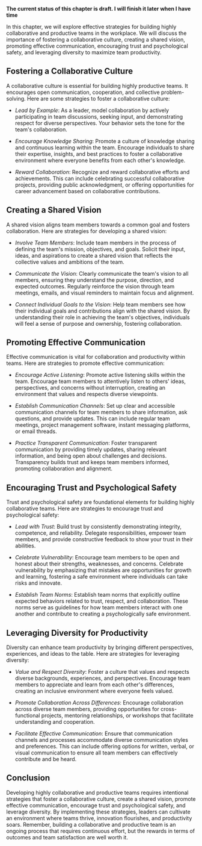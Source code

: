 **The current status of this chapter is draft. I will finish it later when I have time**

In this chapter, we will explore effective strategies for building highly collaborative and productive teams in the workplace. We will discuss the importance of fostering a collaborative culture, creating a shared vision, promoting effective communication, encouraging trust and psychological safety, and leveraging diversity to maximize team productivity.

**Fostering a Collaborative Culture**
-------------------------------------

A collaborative culture is essential for building highly productive teams. It encourages open communication, cooperation, and collective problem-solving. Here are some strategies to foster a collaborative culture:

* *Lead by Example*: As a leader, model collaboration by actively participating in team discussions, seeking input, and demonstrating respect for diverse perspectives. Your behavior sets the tone for the team's collaboration.

* *Encourage Knowledge Sharing*: Promote a culture of knowledge sharing and continuous learning within the team. Encourage individuals to share their expertise, insights, and best practices to foster a collaborative environment where everyone benefits from each other's knowledge.

* *Reward Collaboration*: Recognize and reward collaborative efforts and achievements. This can include celebrating successful collaborative projects, providing public acknowledgment, or offering opportunities for career advancement based on collaborative contributions.

**Creating a Shared Vision**
----------------------------

A shared vision aligns team members towards a common goal and fosters collaboration. Here are strategies for developing a shared vision:

* *Involve Team Members*: Include team members in the process of defining the team's mission, objectives, and goals. Solicit their input, ideas, and aspirations to create a shared vision that reflects the collective values and ambitions of the team.

* *Communicate the Vision*: Clearly communicate the team's vision to all members, ensuring they understand the purpose, direction, and expected outcomes. Regularly reinforce the vision through team meetings, emails, and visual reminders to maintain focus and alignment.

* *Connect Individual Goals to the Vision*: Help team members see how their individual goals and contributions align with the shared vision. By understanding their role in achieving the team's objectives, individuals will feel a sense of purpose and ownership, fostering collaboration.

**Promoting Effective Communication**
-------------------------------------

Effective communication is vital for collaboration and productivity within teams. Here are strategies to promote effective communication:

* *Encourage Active Listening*: Promote active listening skills within the team. Encourage team members to attentively listen to others' ideas, perspectives, and concerns without interruption, creating an environment that values and respects diverse viewpoints.

* *Establish Communication Channels*: Set up clear and accessible communication channels for team members to share information, ask questions, and provide updates. This can include regular team meetings, project management software, instant messaging platforms, or email threads.

* *Practice Transparent Communication*: Foster transparent communication by providing timely updates, sharing relevant information, and being open about challenges and decisions. Transparency builds trust and keeps team members informed, promoting collaboration and alignment.

**Encouraging Trust and Psychological Safety**
----------------------------------------------

Trust and psychological safety are foundational elements for building highly collaborative teams. Here are strategies to encourage trust and psychological safety:

* *Lead with Trust*: Build trust by consistently demonstrating integrity, competence, and reliability. Delegate responsibilities, empower team members, and provide constructive feedback to show your trust in their abilities.

* *Celebrate Vulnerability*: Encourage team members to be open and honest about their strengths, weaknesses, and concerns. Celebrate vulnerability by emphasizing that mistakes are opportunities for growth and learning, fostering a safe environment where individuals can take risks and innovate.

* *Establish Team Norms*: Establish team norms that explicitly outline expected behaviors related to trust, respect, and collaboration. These norms serve as guidelines for how team members interact with one another and contribute to creating a psychologically safe environment.

**Leveraging Diversity for Productivity**
-----------------------------------------

Diversity can enhance team productivity by bringing different perspectives, experiences, and ideas to the table. Here are strategies for leveraging diversity:

* *Value and Respect Diversity*: Foster a culture that values and respects diverse backgrounds, experiences, and perspectives. Encourage team members to appreciate and learn from each other's differences, creating an inclusive environment where everyone feels valued.

* *Promote Collaboration Across Differences*: Encourage collaboration across diverse team members, providing opportunities for cross-functional projects, mentoring relationships, or workshops that facilitate understanding and cooperation.

* *Facilitate Effective Communication*: Ensure that communication channels and processes accommodate diverse communication styles and preferences. This can include offering options for written, verbal, or visual communication to ensure all team members can effectively contribute and be heard.

**Conclusion**
--------------

Developing highly collaborative and productive teams requires intentional strategies that foster a collaborative culture, create a shared vision, promote effective communication, encourage trust and psychological safety, and leverage diversity. By implementing these strategies, leaders can cultivate an environment where teams thrive, innovation flourishes, and productivity soars. Remember, building a collaborative and productive team is an ongoing process that requires continuous effort, but the rewards in terms of outcomes and team satisfaction are well worth it.
